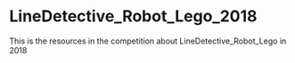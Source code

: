# LineDetective_Robot_Lego_2018

This is the resources in the competition about LineDetective_Robot_Lego in 2018

